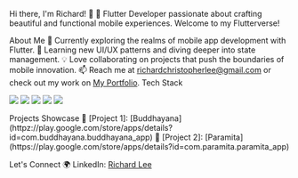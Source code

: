 Hi there, I'm Richard! 👋
🚀 Flutter Developer passionate about crafting beautiful and functional mobile experiences. Welcome to my Flutterverse!

About Me
🔭 Currently exploring the realms of mobile app development with Flutter.
🌱 Learning new UI/UX patterns and diving deeper into state management.
💡 Love collaborating on projects that push the boundaries of mobile innovation.
📫 Reach me at richardchristopherlee@gmail.com or check out my work on [My Portfolio](https://richardmclee.my.id/).
Tech Stack
<p align="left">
  <img src="https://img.shields.io/badge/Code-Dart-blue" />
  <img src="https://img.shields.io/badge/Tools-Flutter-blueviolet" />
  <img src="https://img.shields.io/badge/Tools-Firebase-yellow" />
  <img src="https://img.shields.io/badge/Tools-AndroidStudio-green" />
  <img src="https://img.shields.io/badge/Tools-Xcode-blue" />
</p>
Projects Showcase
🚀 [Project 1]: [Buddhayana](httpz://play.google.com/store/apps/details?id=com.buddhayana.buddhayana_app)
🌟 [Project 2]: [Paramita](https://play.google.com/store/apps/details?id=com.paramita.paramita_app)

Let's Connect 🌍
LinkedIn: [Richard Lee](https://www.linkedin.com/in/richard-christopher-lee/)
